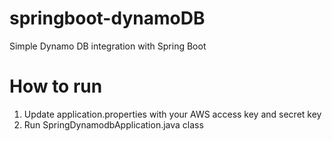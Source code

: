 # springboot-dynamoDB
Simple Dynamo DB integration with Spring Boot

# How to run
1) Update application.properties with your AWS access key and secret key
2) Run SpringDynamodbApplication.java class

